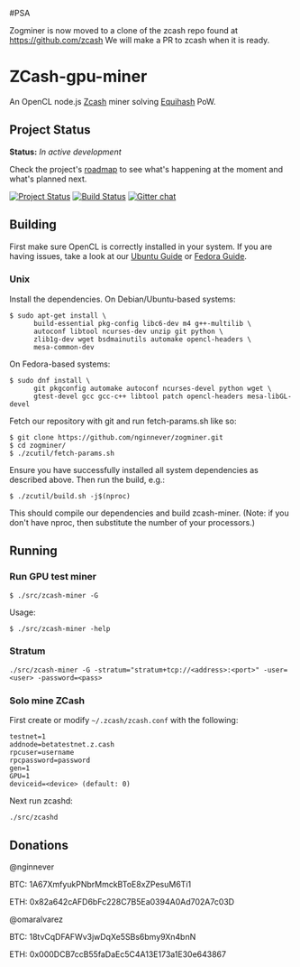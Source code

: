 #PSA

Zogminer is now moved to a clone of the zcash repo found at https://github.com/zcash We will make a PR to zcash when it is ready.

# ZCash-gpu-miner
An OpenCL node.js [Zcash](https://z.cash) miner solving [Equihash](https://www.internetsociety.org/sites/default/files/blogs-media/equihash-asymmetric-proof-of-work-based-generalized-birthday-problem.pdf) PoW.

## Project Status

**Status:** *In active development*

Check the project's [roadmap](https://github.com/nginnever/zogminer/blob/master/ROADMAP.md) to see what's happening at the moment and what's planned next.

[![Project Status](https://badge.waffle.io/nginnever/zogminer.svg?label=In%20Progress&title=In%20Progress)](https://waffle.io/nginnever/zogminer)
[![Build Status](https://travis-ci.org/nginnever/zogminer.svg?branch=master)](https://travis-ci.org/nginnever/zogminer)
[![Gitter chat](https://badges.gitter.im/gitterHQ/gitterHQ.github.io.svg)](https://gitter.im/zogminer/dev)

## Building

First make sure OpenCL is correctly installed in your system. If you are having issues, take a look at our [Ubuntu Guide](https://github.com/nginnever/zogminer/wiki/Ubuntu-16.04-Setup) or [Fedora Guide](https://github.com/nginnever/zogminer/wiki/Fedora-24-Setup).

### Unix

Install the dependencies. On Debian/Ubuntu-based systems:

```
$ sudo apt-get install \
      build-essential pkg-config libc6-dev m4 g++-multilib \
      autoconf libtool ncurses-dev unzip git python \
      zlib1g-dev wget bsdmainutils automake opencl-headers \
      mesa-common-dev
```

On Fedora-based systems:

```
$ sudo dnf install \
      git pkgconfig automake autoconf ncurses-devel python wget \
      gtest-devel gcc gcc-c++ libtool patch opencl-headers mesa-libGL-devel
```

Fetch our repository with git and run fetch-params.sh like so:

```
$ git clone https://github.com/nginnever/zogminer.git
$ cd zogminer/
$ ./zcutil/fetch-params.sh
```
Ensure you have successfully installed all system dependencies as described above. Then run the build, e.g.:

```
$ ./zcutil/build.sh -j$(nproc)
```

This should compile our dependencies and build zcash-miner. (Note: if you don't have nproc, then substitute the number of your processors.)

## Running

### Run GPU test miner

```
$ ./src/zcash-miner -G
```

Usage:

```
$ ./src/zcash-miner -help
```

### Stratum

```
./src/zcash-miner -G -stratum="stratum+tcp://<address>:<port>" -user=<user> -password=<pass>
```

### Solo mine ZCash

First create or modify ```~/.zcash/zcash.conf``` with the following:

```
testnet=1
addnode=betatestnet.z.cash
rpcuser=username
rpcpassword=password
gen=1
GPU=1
deviceid=<device> (default: 0)
```

Next run zcashd:

```
./src/zcashd
```

## Donations

@nginnever

BTC: 1A67XmfyukPNbrMmckBToE8xZPesuM6Ti1

ETH: 0x82a642cAFD6bFc228C7B5Ea0394A0Ad702A7c03D

@omaralvarez

BTC: 18tvCqDFAFWv3jwDqXe5SBs6bmy9Xn4bnN

ETH: 0x000DCB7ccB55faDaEc5C4A13E173a1E30e643867
